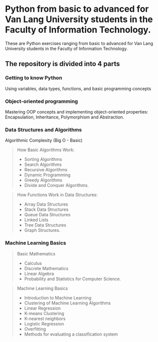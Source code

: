# Python from basic to advanced for Van Lang University students in the Faculty of Information Technology.
These are Python exercises ranging from basic to advanced for Van Lang University students in the Faculty of Information Technology.

## The repository is divided into 4 parts
### Getting to know Python
Using variables, data types, functions, and basic programming concepts

### Object-oriented programming
Mastering OOP concepts and implementing object-oriented properties: Encapsulation, Inheritance, Polymorphism and Abstraction.

### Data Structures and Algorithms
Algorithmic Complexity (Big O - Basic)

> How Basic Algorithms Work: 
> * Sorting Algorithms
> * Search Algorithms
> * Recursive Algorithms 
> * Dynamic Programming
> * Greedy Algorithms
> * Divide and Conquer Algorithms.

> How Functions Work in Data Structures:
> * Array Data Structures
> * Stack Data Structures
> * Queue Data Structures
> * Linked Lists
> * Tree Data Structures
> * Graph Structures.

### Machine Learning Basics
> Basic Mathematics 
> * Calculus 
> * Discrete Mathematics
> * Linear Algebra
> * Probability and Statistics for Computer Science.

> Machine Learning Basics
> * Introduction to Machine Learning
> * Clustering of Machine Learning Algorithms
> * Linear Regression
> * K-means Clustering
> * K-nearest neighbors
> * Logistic Regression
> * Overfitting
> * Methods for evaluating a classification system

